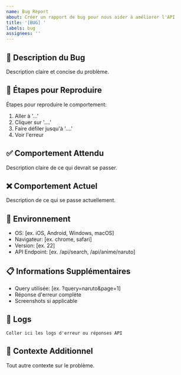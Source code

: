 ```yaml
---
name: Bug Report
about: Créer un rapport de bug pour nous aider à améliorer l'API
title: '[BUG] '
labels: bug
assignees: ''
---
```


## 🐛 Description du Bug
Description claire et concise du problème.

## 🔄 Étapes pour Reproduire
Étapes pour reproduire le comportement:
1. Aller à '...'
2. Cliquer sur '....'
3. Faire défiler jusqu'à '....'
4. Voir l'erreur

## ✅ Comportement Attendu
Description claire de ce qui devrait se passer.

## ❌ Comportement Actuel
Description de ce qui se passe actuellement.

## 📱 Environnement
- OS: [ex. iOS, Android, Windows, macOS]
- Navigateur: [ex. chrome, safari]
- Version: [ex. 22]
- API Endpoint: [ex. /api/search, /api/anime/naruto]

## 📋 Informations Supplémentaires
- Query utilisée: [ex. ?query=naruto&page=1]
- Réponse d'erreur complète
- Screenshots si applicable

## 🔗 Logs
```
Coller ici les logs d'erreur ou réponses API
```

## 📝 Contexte Additionnel
Tout autre contexte sur le problème.